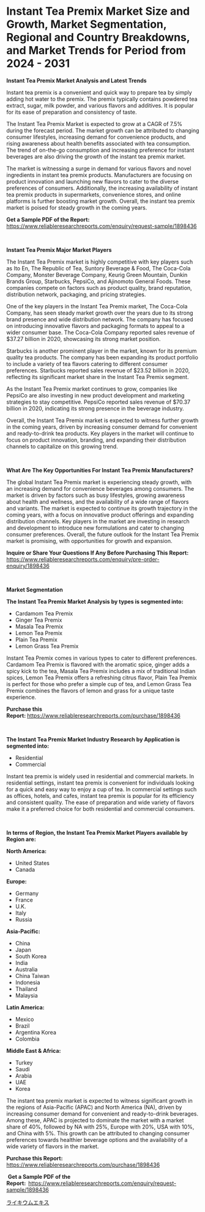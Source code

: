 <p><h1>Instant Tea Premix Market Size and Growth, Market Segmentation, Regional and Country Breakdowns, and Market Trends for Period from 2024 -  2031</h1></p><p><strong>Instant Tea Premix Market Analysis and Latest Trends</strong></p>
<p><p>Instant tea premix is a convenient and quick way to prepare tea by simply adding hot water to the premix. The premix typically contains powdered tea extract, sugar, milk powder, and various flavors and additives. It is popular for its ease of preparation and consistency of taste.</p><p>The Instant Tea Premix Market is expected to grow at a CAGR of 7.5% during the forecast period. The market growth can be attributed to changing consumer lifestyles, increasing demand for convenience products, and rising awareness about health benefits associated with tea consumption. The trend of on-the-go consumption and increasing preference for instant beverages are also driving the growth of the instant tea premix market.</p><p>The market is witnessing a surge in demand for various flavors and novel ingredients in instant tea premix products. Manufacturers are focusing on product innovation and launching new flavors to cater to the diverse preferences of consumers. Additionally, the increasing availability of instant tea premix products in supermarkets, convenience stores, and online platforms is further boosting market growth. Overall, the instant tea premix market is poised for steady growth in the coming years.</p></p>
<p><strong>Get a Sample PDF of the Report:&nbsp;</strong> <a href="https://www.reliableresearchreports.com/enquiry/request-sample/1898436">https://www.reliableresearchreports.com/enquiry/request-sample/1898436</a></p>
<p>&nbsp;</p>
<p><strong>Instant Tea Premix Major Market Players</strong></p>
<p><p>The Instant Tea Premix market is highly competitive with key players such as Ito En, The Republic of Tea, Suntory Beverage & Food, The Coca-Cola Company, Monster Beverage Company, Keurig Green Mountain, Dunkin Brands Group, Starbucks, PepsiCo, and Ajinomoto General Foods. These companies compete on factors such as product quality, brand reputation, distribution network, packaging, and pricing strategies.</p><p>One of the key players in the Instant Tea Premix market, The Coca-Cola Company, has seen steady market growth over the years due to its strong brand presence and wide distribution network. The company has focused on introducing innovative flavors and packaging formats to appeal to a wider consumer base. The Coca-Cola Company reported sales revenue of $37.27 billion in 2020, showcasing its strong market position.</p><p>Starbucks is another prominent player in the market, known for its premium quality tea products. The company has been expanding its product portfolio to include a variety of tea flavors catering to different consumer preferences. Starbucks reported sales revenue of $23.52 billion in 2020, reflecting its significant market share in the Instant Tea Premix segment.</p><p>As the Instant Tea Premix market continues to grow, companies like PepsiCo are also investing in new product development and marketing strategies to stay competitive. PepsiCo reported sales revenue of $70.37 billion in 2020, indicating its strong presence in the beverage industry.</p><p>Overall, the Instant Tea Premix market is expected to witness further growth in the coming years, driven by increasing consumer demand for convenient and ready-to-drink tea products. Key players in the market will continue to focus on product innovation, branding, and expanding their distribution channels to capitalize on this growing trend.</p></p>
<p>&nbsp;</p>
<p><strong>What Are The Key Opportunities For Instant Tea Premix Manufacturers?</strong></p>
<p><p>The global Instant Tea Premix market is experiencing steady growth, with an increasing demand for convenience beverages among consumers. The market is driven by factors such as busy lifestyles, growing awareness about health and wellness, and the availability of a wide range of flavors and variants. The market is expected to continue its growth trajectory in the coming years, with a focus on innovative product offerings and expanding distribution channels. Key players in the market are investing in research and development to introduce new formulations and cater to changing consumer preferences. Overall, the future outlook for the Instant Tea Premix market is promising, with opportunities for growth and expansion.</p></p>
<p><strong>Inquire or Share Your Questions If Any Before Purchasing This Report:</strong> <a href="https://www.reliableresearchreports.com/enquiry/pre-order-enquiry/1898436">https://www.reliableresearchreports.com/enquiry/pre-order-enquiry/1898436</a></p>
<p>&nbsp;</p>
<p><strong>Market Segmentation</strong></p>
<p><strong>The Instant Tea Premix Market Analysis by types is segmented into:</strong></p>
<p><ul><li>Cardamom Tea Premix</li><li>Ginger Tea Premix</li><li>Masala Tea Premix</li><li>Lemon Tea Premix</li><li>Plain Tea Premix</li><li>Lemon Grass Tea Premix</li></ul></p>
<p><p>Instant Tea Premix comes in various types to cater to different preferences. Cardamom Tea Premix is flavored with the aromatic spice, ginger adds a spicy kick to the tea, Masala Tea Premix includes a mix of traditional Indian spices, Lemon Tea Premix offers a refreshing citrus flavor, Plain Tea Premix is perfect for those who prefer a simple cup of tea, and Lemon Grass Tea Premix combines the flavors of lemon and grass for a unique taste experience.</p></p>
<p><strong>Purchase this Report:&nbsp;</strong><a href="https://www.reliableresearchreports.com/purchase/1898436">https://www.reliableresearchreports.com/purchase/1898436</a></p>
<p>&nbsp;</p>
<p><strong>The Instant Tea Premix Market Industry Research by Application is segmented into:</strong></p>
<p><ul><li>Residential</li><li>Commercial</li></ul></p>
<p><p>Instant tea premix is widely used in residential and commercial markets. In residential settings, instant tea premix is convenient for individuals looking for a quick and easy way to enjoy a cup of tea. In commercial settings such as offices, hotels, and cafes, instant tea premix is popular for its efficiency and consistent quality. The ease of preparation and wide variety of flavors make it a preferred choice for both residential and commercial consumers.</p></p>
<p>&nbsp;</p>
<p><strong>In terms of Region, the Instant Tea Premix Market Players available by Region are:</strong></p>
<p>
    <p> <strong> North America: </strong>
        <ul>
            <li>United States</li>
            <li>Canada</li>
        </ul>
        </p> 
    <p> <strong> Europe: </strong>
        <ul>
            <li>Germany</li>
            <li>France</li>
            <li>U.K.</li>
            <li>Italy</li>
            <li>Russia</li>
        </ul>
        </p> 
    <p> <strong> Asia-Pacific: </strong>
        <ul>
            <li>China</li>
            <li>Japan</li>
            <li>South Korea</li>
            <li>India</li>
            <li>Australia</li>
            <li>China Taiwan</li>
            <li>Indonesia</li>
            <li>Thailand</li>
            <li>Malaysia</li>
        </ul>
        </p> 
    <p> <strong> Latin America: </strong>
        <ul>
            <li>Mexico</li>
            <li>Brazil</li>
            <li>Argentina Korea</li>
            <li>Colombia</li>
        </ul>
        </p> 
    <p> <strong> Middle East & Africa: </strong>
        <ul>
            <li>Turkey</li>
            <li>Saudi</li>
            <li>Arabia</li>
            <li>UAE</li>
            <li>Korea</li>
        </ul>
    </p>
    </p>
<p><p>The instant tea premix market is expected to witness significant growth in the regions of Asia-Pacific (APAC) and North America (NA), driven by increasing consumer demand for convenient and ready-to-drink beverages. Among these, APAC is projected to dominate the market with a market share of 40%, followed by NA with 25%, Europe with 20%, USA with 10%, and China with 5%. This growth can be attributed to changing consumer preferences towards healthier beverage options and the availability of a wide variety of flavors in the market.</p></p>
<p><strong>Purchase this Report: </strong><a href="https://www.reliableresearchreports.com/purchase/1898436">https://www.reliableresearchreports.com/purchase/1898436</a></p>
<p>&nbsp;<strong>Get a Sample PDF of the Report:&nbsp;&nbsp;</strong><a href="https://www.reliableresearchreports.com/enquiry/request-sample/1898436">https://www.reliableresearchreports.com/enquiry/request-sample/1898436</a></p>
<p><strong></strong></p>
<p><p><a href="https://medium.com/@kaiyaahoney54645/%E3%83%A9%E3%82%A4%E3%82%B7%E3%82%A6%E3%83%A0%E3%82%A8%E3%82%AD%E3%82%B9%E5%B8%82%E5%A0%B4%E3%81%AF-%E5%B8%82%E5%A0%B4%E3%82%B7%E3%82%A7%E3%82%A2-%E3%82%B5%E3%82%A4%E3%82%BA-%E3%81%8A%E3%82%88%E3%81%B32031%E5%B9%B4%E3%81%BE%E3%81%A7%E3%81%AE%E4%BA%88%E6%B8%AC%E3%81%AB%E7%84%A6%E7%82%B9%E3%82%92%E5%BD%93%E3%81%A6%E3%81%A6%E3%81%84%E3%81%BE%E3%81%99-c4f459fd50ac">ライキウムエキス</a></p></p>